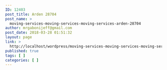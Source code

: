 ```yaml
---
ID: 12403
post_title: Arden 28704
post_name: >
  moving-services-moving-services-moving-services-arden-28704
author: mrgabonijeff@gmail.com
post_date: 2018-03-28 01:51:32
layout: page
link: >
  http://localhost/wordpress/moving-services-moving-services-moving-services-arden-28704/
published: true
tags: [ ]
categories: [ ]
---
```

